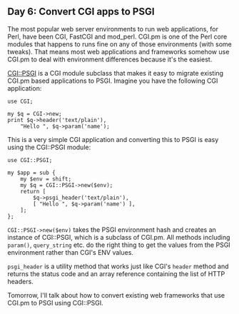 ## Day 6: Convert CGI apps to PSGI

The most popular web server environments to run web applications, for Perl, have been CGI, FastCGI and mod_perl. CGI.pm is one of the Perl core modules that happens to runs fine on any of those environments (with some tweaks). That means most web applications and frameworks somehow use CGI.pm to deal with environment differences because it's the easiest.

[CGI::PSGI](http://search.cpan.org/perldoc?CGI::PSGI) is a CGI module subclass that makes it easy to migrate existing CGI.pm based applications to PSGI. Imagine you have the following CGI application:

    use CGI;

    my $q = CGI->new;
    print $q->header('text/plain'),
        "Hello ", $q->param('name');

This is a very simple CGI application and converting this to PSGI is easy using the CGI::PSGI module:

    use CGI::PSGI;

    my $app = sub {
        my $env = shift;
        my $q = CGI::PSGI->new($env);
        return [
            $q->psgi_header('text/plain'),
            [ "Hello ", $q->param('name') ],
        ];
    };

`CGI::PSGI->new($env)` takes the PSGI environment hash and creates an instance of CGI::PSGI, which is a subclass of CGI.pm. All methods including `param()`, `query_string` etc. do the right thing to get the values from the PSGI environment rather than CGI's ENV values.

`psgi_header` is a utility method that works just like CGI's `header` method and returns the status code and an array reference containing the list of HTTP headers.

Tomorrow, I'll talk about how to convert existing web frameworks that use CGI.pm to PSGI using CGI::PSGI.
